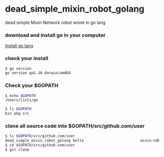 # dead_simple_mixin_robot_golang
dead simple Mixin Network robot wrote in go lang

### download and install go in your computer
[Install go lang](https://golang.org/doc/install)

### check your install
```bash
$ go version
go version go1.10 darwin/amd64
```
### Check your $GOPATH
```bash
$ echo $GOPATH
/Users/linli/go

$ ls $GOPATH
bin pkg src

```

### clone all source code into $GOPATH/src/github.com/user
```bash
$ ls $GOPATH/src/github.com/user
dead_simple_mixin_robot_golang hello                          mixin-sdk-go                   mixinrobot                     stringutil
$ cd $GOPATH/src/github.com/user
$ git clone 
```
